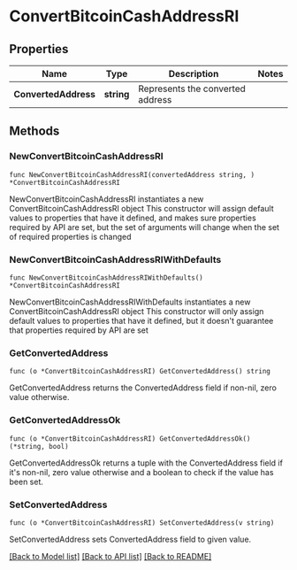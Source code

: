 # ConvertBitcoinCashAddressRI

## Properties

Name | Type | Description | Notes
------------ | ------------- | ------------- | -------------
**ConvertedAddress** | **string** | Represents the converted address | 

## Methods

### NewConvertBitcoinCashAddressRI

`func NewConvertBitcoinCashAddressRI(convertedAddress string, ) *ConvertBitcoinCashAddressRI`

NewConvertBitcoinCashAddressRI instantiates a new ConvertBitcoinCashAddressRI object
This constructor will assign default values to properties that have it defined,
and makes sure properties required by API are set, but the set of arguments
will change when the set of required properties is changed

### NewConvertBitcoinCashAddressRIWithDefaults

`func NewConvertBitcoinCashAddressRIWithDefaults() *ConvertBitcoinCashAddressRI`

NewConvertBitcoinCashAddressRIWithDefaults instantiates a new ConvertBitcoinCashAddressRI object
This constructor will only assign default values to properties that have it defined,
but it doesn't guarantee that properties required by API are set

### GetConvertedAddress

`func (o *ConvertBitcoinCashAddressRI) GetConvertedAddress() string`

GetConvertedAddress returns the ConvertedAddress field if non-nil, zero value otherwise.

### GetConvertedAddressOk

`func (o *ConvertBitcoinCashAddressRI) GetConvertedAddressOk() (*string, bool)`

GetConvertedAddressOk returns a tuple with the ConvertedAddress field if it's non-nil, zero value otherwise
and a boolean to check if the value has been set.

### SetConvertedAddress

`func (o *ConvertBitcoinCashAddressRI) SetConvertedAddress(v string)`

SetConvertedAddress sets ConvertedAddress field to given value.



[[Back to Model list]](../README.md#documentation-for-models) [[Back to API list]](../README.md#documentation-for-api-endpoints) [[Back to README]](../README.md)


